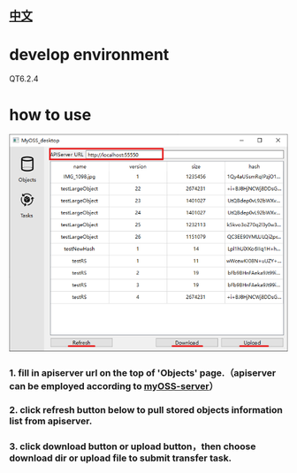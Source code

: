 ## [中文](./README.md)
# develop environment
QT6.2.4
# how to use
![ui_demo](./images/demo.png)
### 1. fill in apiserver url on the top of 'Objects' page.（apiserver can be employed according to [myOSS-server](https://github.com/ih8gin/myOSS-server)）
### 2. click refresh button below to pull stored objects information list from apiserver.
### 3. click download button or upload button，then choose download dir or upload file to submit transfer task.